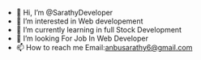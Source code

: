 - 👋 Hi, I’m @SarathyDeveloper
- 👀 I’m interested in Web developement
- 🌱 I’m currently learning in full Stock Development
- 💞️ I’m looking For Job In Web Developer
- 📫 How to reach me Email:anbusarathy6@gmail.com

<!---
SarathyDeveloper/SarathyDeveloper is a ✨ special ✨ repository because its `README.md` (this file) appears on your GitHub profile.
You can click the Preview link to take a look at your changes.
--->
